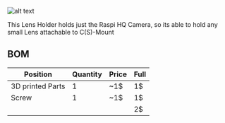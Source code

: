 ![alt text](objektivhalter1.png "Holder for Raspi HQ Camera and small Lenses")

This Lens Holder holds just the Raspi HQ Camera, so its able to hold any small Lens attachable to C(S)-Mount

## BOM

Position           | Quantity | Price | Full
------------------ | -------- | ---- | -----
3D printed Parts | 1 | ~1$ | 1$
Screw | 1 | ~1$ | 1$
| | | | 2$
